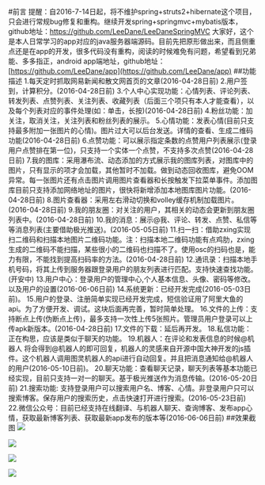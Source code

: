 #前言
	提醒：自2016-7-14日起，将不维护spring+struts2+hibernate这个项目，只会进行常规bug修复和重构。继续开发spring+springmvc+mybatis版本，github地址：https://github.com/LeeDane/LeeDaneSpringMVC 
	大家好，这个是本人日常学习的app对应的java服务器端源码。目前先把原形做出来，而且侧重点还是在app的开发，很多代码没有重构，阅读的时候难免有问题，希望看到兄弟能、多多指正，android app端地址，github地址： [https://github.com/LeeDane/app](https://github.com/LeeDane/app)
##功能描述
	1.每天定时抓取网易新闻和散文网首页的文章(2016-04-28日前)
	2.用户签到，计算积分。(2016-04-28日前)
	3.个人中心实现功能：心情列表、评论列表、转发列表、点赞列表、关注列表、收藏列表（后面三个项只有本人才能查看），以及每个列表对应的事件处理(如：单击，长按)(2016-04-28日前)
	4.粉丝功能：加关注，取消关注，关注列表和粉丝列表的展示。
	5.心情功能：发表心情(目前只支持最多附加一张图片的心情)。图片过大可以后台发送。详情的查看、生成二维码功能(2016-04-28日前)
	6.点赞功能：可以展示指定条数的点赞用户列表展示(登录用户点赞排在第一位)，只支持一个实体一个点赞，不支持多次点赞(2016-04-28日前)
	7.我的图库：采用瀑布流、动态添加的方式展示我的图库列表，对图库中的图片，只有显示的项才会加载，其他暂时不加载。做到动态回收图库，避免OOM异常。每一张图片还有点击图片调用图片查看器和长按触发下拉菜单事件。添加图库目前只支持添加网络地址的图片，很快将新增添加本地图库图片功能。(2016-04-28日前)
	8.图片查看器：采用左右滑动切换和volley缓存机制加载图片。(2016-04-28日前)
	9.我的朋友圈：对关注的用户，其相关的动态会更新到朋友圈列表中。(2016-04-28日前)
	10.我的消息：展示@我、评论、转发、点赞、私信等等消息列表(主要借助极光推送)。(2016-05-05日前)
	11.扫一扫：借助zxing实现扫二维码和扫描本地图片二维码功能。注：扫描本地二维码功能有点鸡肋，zxing生成的二维码不能扫描，某些很小的二维码也扫描不了。使用osc的扫码也是，能力有限，不能找到提高扫码率的方法。(2016-04-28日前)
	12.通讯录：扫描本地手机号码，将其上传到服务器跟登录用户的朋友列表进行匹配。支持快速查找功能。(开安中)
	13.用户中心：登录用户的管理中心,个人基本信息、头像、密码等修改。以及用户的设置(2016-06-06日前)
	14.系统更新：已经开发完成(2016-05-03日前)。
	15.用户的登录、注册简单实现已经开发完成，短信验证用了阿里大鱼的api。为了方便开发、调试。这块后面再完善，暂时简单处理。
	16.文件的上传：支持断点上传(伪断点上传)，最多支持一次性上传5张照片。管理员用户登录可以上传apk新版本。(2016-04-28日前)
	17.文件的下载：延后再开发。
	18.私信功能：正在构思，应该是类似于聊天的功能。
	19.机器人：在评论和发表信息的时候@机器人 将会得到@机器人的即可回复，机器人的灵感来自开源中国大神开发的js插件。这个机器人调用图灵机器人的api进行自动回复。并且把消息通知给@机器人 的用户(2016-05-10日前)。
	20.聊天功能：查看聊天记录，聊天列表等基本功能已经实现，目前只支持一对一的聊天。基于极光推送作为消息传输。(2016-05-20日前)
	21.搜索功能: 支持登录用户可以搜索用户名、博客、心情。非登录用户只可以搜索博客。保存用户的搜索历史，点击快速打开进行搜索。(2016-05-23日前)
	22.微信公众号：目前已经支持在线翻译、与机器人聊天、查询博客、发布app心情，获取最新博客列表、获取最新app发布的版本等(2016-06-06日前)
##效果截图
![](http://7xnv8i.com1.z0.glb.clouddn.com/github_app_screenshots1.png)

![](http://7xnv8i.com1.z0.glb.clouddn.com/github_app_screenshots2.jpg)

![](http://7xnv8i.com1.z0.glb.clouddn.com/github_app_screenshots3.png)

![](http://7xnv8i.com1.z0.glb.clouddn.com/github_app_screenshots4.png)



